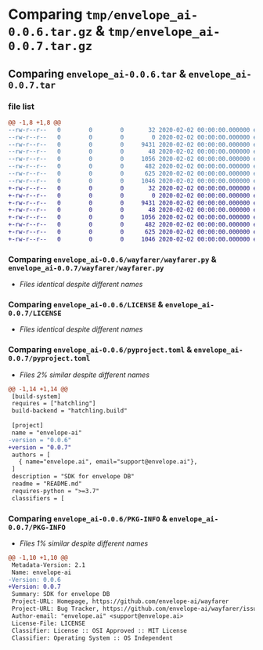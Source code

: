 # Comparing `tmp/envelope_ai-0.0.6.tar.gz` & `tmp/envelope_ai-0.0.7.tar.gz`

## Comparing `envelope_ai-0.0.6.tar` & `envelope_ai-0.0.7.tar`

### file list

```diff
@@ -1,8 +1,8 @@
--rw-r--r--   0        0        0       32 2020-02-02 00:00:00.000000 envelope_ai-0.0.6/requirements.txt
--rw-r--r--   0        0        0        0 2020-02-02 00:00:00.000000 envelope_ai-0.0.6/wayfarer/__init__.py
--rw-r--r--   0        0        0     9431 2020-02-02 00:00:00.000000 envelope_ai-0.0.6/wayfarer/wayfarer.py
--rw-r--r--   0        0        0       48 2020-02-02 00:00:00.000000 envelope_ai-0.0.6/.gitignore
--rw-r--r--   0        0        0     1056 2020-02-02 00:00:00.000000 envelope_ai-0.0.6/LICENSE
--rw-r--r--   0        0        0      482 2020-02-02 00:00:00.000000 envelope_ai-0.0.6/README.md
--rw-r--r--   0        0        0      625 2020-02-02 00:00:00.000000 envelope_ai-0.0.6/pyproject.toml
--rw-r--r--   0        0        0     1046 2020-02-02 00:00:00.000000 envelope_ai-0.0.6/PKG-INFO
+-rw-r--r--   0        0        0       32 2020-02-02 00:00:00.000000 envelope_ai-0.0.7/requirements.txt
+-rw-r--r--   0        0        0        0 2020-02-02 00:00:00.000000 envelope_ai-0.0.7/wayfarer/__init__.py
+-rw-r--r--   0        0        0     9431 2020-02-02 00:00:00.000000 envelope_ai-0.0.7/wayfarer/wayfarer.py
+-rw-r--r--   0        0        0       48 2020-02-02 00:00:00.000000 envelope_ai-0.0.7/.gitignore
+-rw-r--r--   0        0        0     1056 2020-02-02 00:00:00.000000 envelope_ai-0.0.7/LICENSE
+-rw-r--r--   0        0        0      482 2020-02-02 00:00:00.000000 envelope_ai-0.0.7/README.md
+-rw-r--r--   0        0        0      625 2020-02-02 00:00:00.000000 envelope_ai-0.0.7/pyproject.toml
+-rw-r--r--   0        0        0     1046 2020-02-02 00:00:00.000000 envelope_ai-0.0.7/PKG-INFO
```

### Comparing `envelope_ai-0.0.6/wayfarer/wayfarer.py` & `envelope_ai-0.0.7/wayfarer/wayfarer.py`

 * *Files identical despite different names*

### Comparing `envelope_ai-0.0.6/LICENSE` & `envelope_ai-0.0.7/LICENSE`

 * *Files identical despite different names*

### Comparing `envelope_ai-0.0.6/pyproject.toml` & `envelope_ai-0.0.7/pyproject.toml`

 * *Files 2% similar despite different names*

```diff
@@ -1,14 +1,14 @@
 [build-system]
 requires = ["hatchling"]
 build-backend = "hatchling.build"
 
 [project]
 name = "envelope-ai"
-version = "0.0.6"
+version = "0.0.7"
 authors = [
   { name="envelope.ai", email="support@envelope.ai"},
 ]
 description = "SDK for envelope DB"
 readme = "README.md"
 requires-python = ">=3.7"
 classifiers = [
```

### Comparing `envelope_ai-0.0.6/PKG-INFO` & `envelope_ai-0.0.7/PKG-INFO`

 * *Files 1% similar despite different names*

```diff
@@ -1,10 +1,10 @@
 Metadata-Version: 2.1
 Name: envelope-ai
-Version: 0.0.6
+Version: 0.0.7
 Summary: SDK for envelope DB
 Project-URL: Homepage, https://github.com/envelope-ai/wayfarer
 Project-URL: Bug Tracker, https://github.com/envelope-ai/wayfarer/issues
 Author-email: "envelope.ai" <support@envelope.ai>
 License-File: LICENSE
 Classifier: License :: OSI Approved :: MIT License
 Classifier: Operating System :: OS Independent
```

